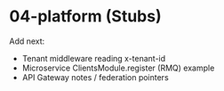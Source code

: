 # 04-platform (Stubs)

Add next:
- Tenant middleware reading x-tenant-id
- Microservice ClientsModule.register (RMQ) example
- API Gateway notes / federation pointers

